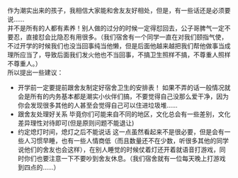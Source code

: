 作为潮实出来的孩子，我相信大家能和舍友友好相处，但是，有一些话还是必须要说……  
并不是所有的人都有素养！别人做的过分的时候一定得怼回去，公子哥脾气一定不要忍，直接怼会比隐忍有用很多。（我们宿舍有一个同学一直在对我们颐指气使，不过开学的时候我们也没当回事纯当他懒，但是后面他越来越把我们帮他做事当成理所应当了，导致后面我们发火他也不当回事，不搞卫生照样不搞，不尊重人照样不尊重人。）  
所以提出一些建议：
- 开学前一定要提前跟舍友制定好宿舍卫生的安排表！
如果不弄的话一般情况就会是所有的内务基本都是潮实小伙伴们搞，不要觉得自己没那么爱干净，因为你会发现很多其他的人甚至会觉得自己可以住进垃圾堆……
- 跟舍友处理好关系
毕竟你们可能来自不同的地区，文化总会有一些差别，文化差异理性对待即可(但是原则问题不能退让)
- 约定熄灯时间，熄灯之后不能说话
这一点虽然看起来不是很必要，但是会有一些人习惯早睡，也有一些人情商低（而且数量还不在少数，听很多其他的同学说他们的舍友也会这样），在别人睡觉的时候仗着灯还开着就语音打游戏，同时你们也要注意一下不要吵到舍友休息。（我们宿舍就有一位每天晚上打游戏到四点的……）